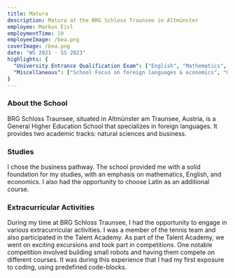 ```yaml
---
title: Matura
description: Matura at the BRG Schloss Traunsee in Altmünster
employee: Markus Eisl
employmentTime: 10
employeeImage: /bea.png
coverImage: /bea.png
date: "WS 2021 - SS 2023"
highlights: {
  "University Entrance Qualification Exam": ["English", "Mathematics", "German", "Physics", "Geography and Economics"],
  "Miscellaneous": ["School Focus on foreign languages & economics", "Graduated with honors", "Pre-scientific thesis: 'E-Commerce und digitale Ökosysteme am Beispiel von Amazon'"],
}
---
```


### About the School
BRG Schloss Traunsee, situated in Altmünster am Traunsee, Austria, is a General Higher Education School that specializes in foreign languages. It provides two academic tracks: natural sciences and business.

### Studies
I chose the business pathway. The school provided me with a solid foundation for my studies, with an emphasis on mathematics, English, and economics. I also had the opportunity to choose Latin as an additional course.

### Extracurricular Activities
During my time at BRG Schloss Traunsee, I had the opportunity to engage in various extracurricular activities. I was a member of the tennis team and also participated in the Talent Academy. As part of the Talent Academy, we went on exciting excursions and took part in competitions. One notable competition involved building small robots and having them compete on different courses. It was during this experience that I had my first exposure to coding, using predefined code-blocks.
